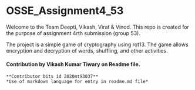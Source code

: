# OSSE_Assignment4_53
Welcome to the Team Deepti, Vikash, Virat & Vinod.
This repo is created  for the purpose of assignment 4rth submission (group 53).

The project is a simple game of cryptography using rot13. The game allows encryption and decryption of words, shuffling, and other activities.

#### Contribution by Vikash Kumar Tiwary on Readme file.
    **Contributor bits id 2020mt93037**
    *Use of markdown language for entry in readme.md file*